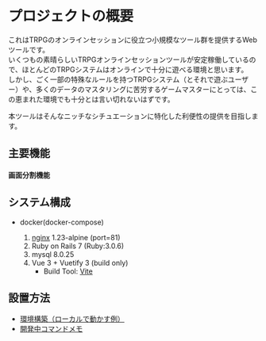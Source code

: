 # プロジェクトの概要

これはTRPGのオンラインセッションに役立つ小規模なツール群を提供するWebツールです。  
いくつもの素晴らしいTRPGオンラインセッションツールが安定稼働しているので、ほとんどのTRPGシステムはオンラインで十分に遊べる環境と思います。  
しかし、ごく一部の特殊なルールを持つTRPGシステム（とそれで遊ぶユーザー）や、多くのデータのマスタリングに苦労するゲームマスターにとっては、この恵まれた環境でも十分とは言い切れないはずです。

本ツールはそんなニッチなシチュエーションに特化した利便性の提供を目指します。

## 主要機能

#### 画面分割機能

## システム構成

* docker(docker-compose)

   1. [nginx](https://www.nginx.co.jp/) 1.23-alpine (port=81)
   2. Ruby on Rails 7 (Ruby:3.0.6)
   3. mysql 8.0.25
   4. Vue 3 + Vuetify 3 (build only)
      * Build Tool: [Vite](https://ja.vitejs.dev/guide/)

## 設置方法

* [環境構築（ローカルで動かす例）](/document/markdown/Initialize.md)
* [開発中コマンドメモ](/document/markdown/DevelopperCommands.md)
